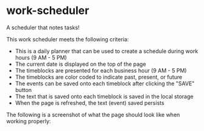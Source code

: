 # work-scheduler

A scheduler that notes tasks!

This work scheduler meets the following criteria:

- This is a daily planner that can be used to create a schedule during work hours (9 AM - 5 PM)
- The current date is displayed on the top of the page
- The timeblocks are presented for each business hour (9 AM - 5 PM)
- The timeblocks are color coded to indicate past, present, or future
- The events can be saved onto each timeblock after clicking the "SAVE" button
- The text that is saved onto each timeblock is saved in the local storage
- When the page is refreshed, the text (event) saved persists

The following is a screenshot of what the page should look like when working properly:
